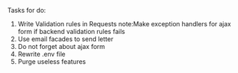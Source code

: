 Tasks for do:
1. Write Validation rules in Requests note:Make exception handlers for ajax form if backend validation rules fails
2. Use email facades to send letter
3. Do not forget about ajax form
4. Rewrite .env file 
4. Purge useless features